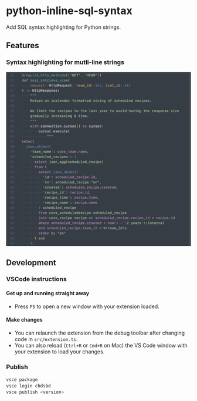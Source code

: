 # python-inline-sql-syntax

Add SQL syntax highlighting for Python strings.

## Features

### Syntax highlighting for mutli-line strings

![python sample with multi-line SQL](./images/multi-line-string.png)

## Development

### VSCode instructions

#### Get up and running straight away

- Press `F5` to open a new window with your extension loaded.

#### Make changes

- You can relaunch the extension from the debug toolbar after changing code in `src/extension.ts`.
- You can also reload (`Ctrl+R` or `Cmd+R` on Mac) the VS Code window with your extension to load your changes.

### Publish

```bash
vsce package
vsce login chdsbd
vsce publish <version>
```

[marketplace]: https://marketplace.visualstudio.com/items?itemName=chdsbd.python-inline-sql-syntax
